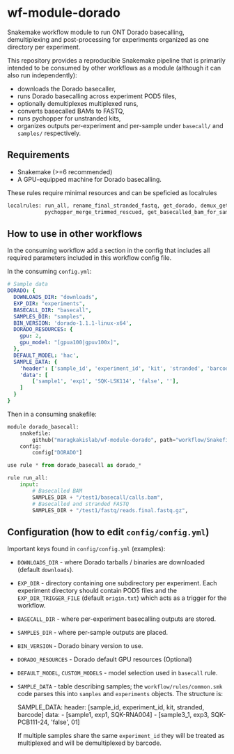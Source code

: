 # wf-module-dorado

Snakemake workflow module to run ONT Dorado basecalling, demultiplexing and
post-processing for experiments organized as one directory per experiment.

This repository provides a reproducible Snakemake pipeline that is primarily
intended to be consumed by other workflows as a module (although it can also run
independently):

- downloads the Dorado basecaller,
- runs Dorado basecalling across experiment POD5 files,
- optionally demultiplexes multiplexed runs,
- converts basecalled BAMs to FASTQ,
- runs pychopper for unstranded kits,
- organizes outputs per-experiment and per-sample under `basecall/` and
    `samples/` respectively.

## Requirements

- Snakemake (>=6 recommended)
- A GPU-equipped machine for Dorado basecalling.

These rules require minimal resources and can be speficied as localrules

```python
localrules: run_all, rename_final_stranded_fastq, get_dorado, demux_get_bam,
            pychopper_merge_trimmed_rescued, get_basecalled_bam_for_sample
```

## How to use in other workflows

In the consuming workflow add a section in the config that includes all required
parameters included in this workflow config file.

In the consuming `config.yml`:
```yaml
# Sample data
DORADO: {
  DOWNLOADS_DIR: "downloads",
  EXP_DIR: "experiments",
  BASECALL_DIR: "basecall",
  SAMPLES_DIR: "samples",
  BIN_VERSION: 'dorado-1.1.1-linux-x64',
  DORADO_RESOURCES: {
    gpu: 2,
    gpu_model: "[gpua100|gpuv100x]",
  },
  DEFAULT_MODEL: 'hac',
  SAMPLE_DATA: {
    'header': ['sample_id', 'experiment_id', 'kit', 'stranded', 'barcode'],
    'data': [
        ['sample1', 'exp1', 'SQK-LSK114', 'false', ''],
    ]
  }
}
```

Then in a consuming snakefile:

```python
module dorado_basecall:
    snakefile:
        github("maragkakislab/wf-module-dorado", path="workflow/Snakefile")
    config:
        config["DORADO"]

use rule * from dorado_basecall as dorado_*

rule run_all:
    input:
        # Basecalled BAM
        SAMPLES_DIR + "/test1/basecall/calls.bam",
        # Basecalled and stranded FASTQ
        SAMPLES_DIR + "/test1/fastq/reads.final.fastq.gz",
```

## Configuration (how to edit `config/config.yml`)

Important keys found in `config/config.yml` (examples):

- `DOWNLOADS_DIR` - where Dorado tarballs / binaries are downloaded (default
    `downloads`).
- `EXP_DIR` - directory containing one subdirectory per experiment. Each
    experiment directory should contain POD5 files and the `EXP_DIR_TRIGGER_FILE`
    (default `origin.txt`) which acts as a trigger for the workflow.
- `BASECALL_DIR` - where per-experiment basecalling outputs are stored.
- `SAMPLES_DIR` - where per-sample outputs are placed.
- `BIN_VERSION` - Dorado binary version to use.
- `DORADO_RESOURCES` - Dorado default GPU resources (Optional)
- `DEFAULT_MODEL`, `CUSTOM_MODELS` - model selection used in `basecall` rule.
- `SAMPLE_DATA` - table describing samples; the `workflow/rules/common.smk`
    code parses this into `samples` and `experiments` objects. The structure is:

    SAMPLE_DATA:
        header: [sample_id, experiment_id, kit, stranded, barcode]
        data:
            - [sample1, exp1, SQK-RNA004]
            - [sample3_1, exp3, SQK-PCB111-24, 'false', 01]

    If multiple samples share the same `experiment_id` they will be treated as
    multiplexed and will be demultiplexed by barcode.
